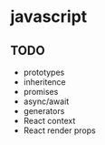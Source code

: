 # javascript

## TODO
- prototypes
- inheritence
- promises
- async/await
- generators
- React context
- React render props
